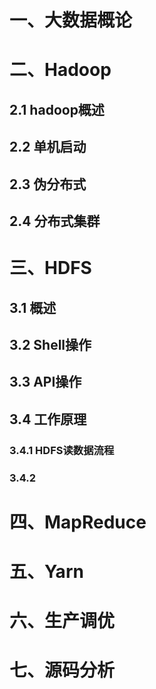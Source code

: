 # 一、大数据概论





# 二、Hadoop

## 2.1 hadoop概述



## 2.2 单机启动





## 2.3 伪分布式



## 2.4 分布式集群







# 三、HDFS

## 3.1 概述





## 3.2 Shell操作





## 3.3 API操作





## 3.4 工作原理

### 3.4.1 HDFS读数据流程



### 3.4.2 





# 四、MapReduce







# 五、Yarn





# 六、生产调优







# 七、源码分析







